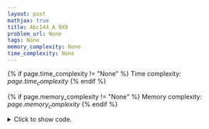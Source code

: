 ```yaml
---
layout: post
mathjax: true
title: Abc144_A 9X9
problem_url: None
tags: None
memory_complexity: None
time_complexity: None
---
```




{% if page.time_complexity != "None" %}
Time complexity: ${{ page.time_complexity }}$
{% endif %}

{% if page.memory_complexity != "None" %}
Memory complexity: ${{ page.memory_complexity }}$
{% endif %}

<details>
<summary>
<p style="display:inline">Click to show code.</p>
</summary>
```cpp
{% raw %}
using namespace std;
inline bool in_range(int x) { return 1 <= x and x <= 9; }
int main(void)
{
    int a, b;
    cin >> a >> b;
    if (in_range(a) and in_range(b))
    {
        cout << a * b << endl;
    }
    else
        cout << -1 << endl;
    return 0;
}

{% endraw %}
```
</details>

